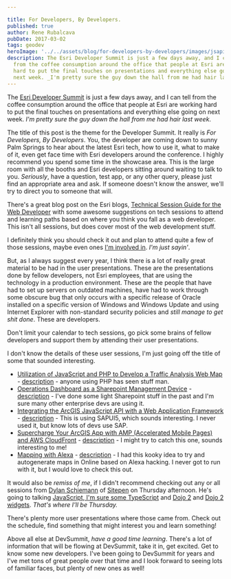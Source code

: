 ```yaml
---

title: For Developers, By Developers.
published: true
author: Rene Rubalcava
pubDate: 2017-03-02
tags: geodev
heroImage: '../../assets/blog/for-developers-by-developers/images/jsapi-dev-summit.png'
description: The Esri Developer Summit is just a few days away, and I can tell
  from the coffee consumption around the office that people at Esri are working
  hard to put the final touches on presentations and everything else going on
  next week. _I'm pretty sure the guy down the hall from me had hair last week_.
---
```


The [Esri Developer Summit](http://www.esri.com/events/devsummit) is just a few
days away, and I can tell from the coffee consumption around the office that
people at Esri are working hard to put the final touches on presentations and
everything else going on next week. _I'm pretty sure the guy down the hall from
me had hair last week_.

The title of this post is the theme for the Developer Summit. It really is _For
Developers, By Developers_. You, the developer are coming down to sunny Palm
Springs to hear about the latest Esri tech, how to use it, what to make of it,
even get face time with Esri developers around the conference. I highly
recommend you spend some time in the showcase area. This is the large room with
all the booths and Esri developers sitting around waiting to talk to you.
_Seriously_, have a question, test app, or any other query, please just find an
appropriate area and ask. If someone doesn't know the answer, we'll try to
direct you to someone that will.

There's a great blog post on the Esri blogs,
[Technical Session Guide for the Web Developer](https://blogs.esri.com/esri/arcgis/2017/02/27/devsummit-technical-session-guide-for-the-web-developer/)
with some awesome suggestions on tech sessions to attend and learning paths
based on where you think you fall as a web developer. This isn't all sessions,
but does cover most of the web development stuff.

I definitely think you should check it out and plan to attend quite a few of
those sessions, maybe even ones
[I'm involved in](https://devsummitps17.schedule.esri.com/speakers/868090426).
_I'm just sayin'_.

But, as I always suggest every year, I think there is a lot of really great
material to be had in the user presentations. These are the presentations done
by fellow developers, not Esri employees, that are using the technology in a
production environment. These are the people that have had to set up servers on
outdated machines, have had to work through some obscure bug that only occurs
with a specific release of Oracle installed on a specific version of Windows and
Windows Update and using Internet Explorer with non-standard security policies
and _still manage to get shit done_. These are developers.

Don't limit your calendar to tech sessions, go pick some brains of fellow
developers and support them by attending their user presentations.

I don't know the details of these user sessions, I'm just going off the title of
some that sounded interesting.

- [Utilization of JavaScript and PHP to Develop a Traffic Analysis Web Map](https://devsummitps17.schedule.esri.com/session-catalog/319363870) -
  [description](https://geonet.esri.com/docs/DOC-9391-utilization-of-javascript-and-php-to-develop-a-traffic-analyst-web-map) -
  anyone using PHP has seen stuff man.
- [Operations Dashboard as a Sharepoint Management Device](https://devsummitps17.schedule.esri.com/session-catalog/1813003229) -
  [description](https://geonet.esri.com/docs/DOC-9276-operations-dashboard-as-a-sharepoint-management-device) -
  I've done some light Sharepoint stuff in the past and I'm sure many other
  enterprise devs are using it.
- [Integrating the ArcGIS JavaScript API with a Web Application Framework](https://devsummitps17.schedule.esri.com/session-catalog/1832367808) -
  [description](https://geonet.esri.com/docs/DOC-9365-integrating-the-arcgis-javascript-api-with-a-web-application-framework) -
  This is using SAPUI5, which sounds interesting. I never used it, but know lots
  of devs use SAP.
- [Supercharge Your ArcGIS App with AMP (Accelerated Mobile Pages) and AWS CloudFront](https://devsummitps17.schedule.esri.com/session-catalog/888599214) -
  [description](https://geonet.esri.com/docs/DOC-9239-supercharge-your-arcgis-app-with-amp-accelerated-mobile-pages-and-aws-cloudfront) -
  I might try to catch this one, sounds interesting to me!
- [Mapping with Alexa](https://devsummitps17.schedule.esri.com/session-catalog/2065336977) -
  [description](https://geonet.esri.com/docs/DOC-9186-mapping-with-alexa) - I
  had this kooky idea to try and autogenerate maps in Online based on Alexa
  hacking. I never got to run with it, but I would love to check this out.

It would also be _remiss of me_, if I didn't recommend checking out any or all
sessions from
[Dylan Schiemann](https://devsummitps17.schedule.esri.com/speakers/745356973) of
[Sitepen](https://www.sitepen.com/) on Thursday afternoon. He's going to talking
[JavaScript, I'm sure some TypeScript](https://geonet.esri.com/docs/DOC-9299-2017-state-of-javascript-architecture)
and [Dojo 2](https://geonet.esri.com/docs/DOC-9073-introduction-to-dojo-2) and
[Dojo 2 widgets](https://geonet.esri.com/docs/DOC-9076-dojo-2-widgets). _That's
where I'll be Thursday._

There's plenty more user presentations where those came from. Check out the
schedule, find something that might interest you and learn something!

Above all else at DevSummit, _have a good time learning_. There's a lot of
information that will be flowing at DevSummit, take it in, get excited. Get to
know some new developers. I've been going to DevSummit for years and I've met
tons of great people over that time and I look forward to seeing lots of
familiar faces, but plenty of new ones as well!
